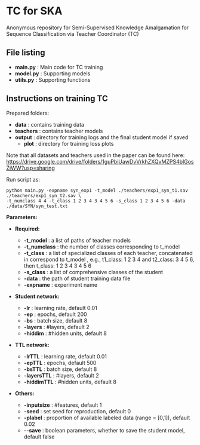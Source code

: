 # TC for SKA
Anonymous repository for Semi-Supervised Knowledge Amalgamation for Sequence Classification via Teacher Coordinator (TC) 

## File listing

+ __main.py__ : Main code for TC training
+ __model.py__ : Supporting models
+ __utils.py__ : Supporting functions

## Instructions on training TC

Prepared folders:

+ __data__ : contains training data
+ __teachers__ : contains teacher models
+ __output__ : directory for training logs and the final student model if saved
    + __plot__ : directory for training loss plots

Note that all datasets and teachers used in the paper can be found here: https://drive.google.com/drive/folders/1guPbiUawDvVrkhZXQvMZPS4blGosZiWW?usp=sharing

Run script as:

    python main.py -expname syn_exp1 -t_model ./teachers/exp1_syn_t1.sav ./teachers/exp1_syn_t2.sav \
    -t_numclass 4 4 -t_class 1 2 3 4 3 4 5 6 -s_class 1 2 3 4 5 6 -data ./data/SYN/syn_test.txt
  
<!-- data_label ./data/labeled_data.txt -data_unlabel ./data/unlabeled_data.txt -expname 'test'-->
  
<b>Parameters:</b>

+ __Required:__
  + __-t_model__ : a list of paths of teacher models 
  + __-t_numclass__ : the number of classes corresponding to t_model
  + __-t_class__ : a list of specialized classes of each teacher, concatenated in correspond to t_model , e.g., t1_class: 1 2 3 4 and t2_class: 3 4 5 6, then t_class: 1 2 3 4 3 4 5 6
  + __-s_class__ : a list of comprehensive classes of the student
  + __-data__ : the path of student training data file
  + __-expname__ : experiment name
  <!-- + __-data_label__ the student training data file with labels
  + __-data_unlabel__ the student training data file with no label -->

+ __Student network:__
  + __-lr__ : learning rate, default 0.01
  + __-ep__ : epochs, default 200
  + __-bs__ : batch size, default 8
  + __-layers__ : #layers, default 2
  + __-hiddim__ : #hidden units, default 8

+ __TTL network:__
  + __-lrTTL__ : learning rate, default 0.01
  + __-epTTL__ : epochs, default 500
  + __-bsTTL__ : batch size, default 8
  + __-layersTTL__ : #layers, default 2
  + __-hiddimTTL__ : #hidden units, default 8

+ __Others:__
  + __-inputsize__ : #features, default 1
  + __-seed__ : set seed for reproduction, default 0
  + __-plabel__ : proportion of available labeled data (range = [0,1]), default 0.02
  + __--save__ : boolean parameters, whether to save the student model, default false
